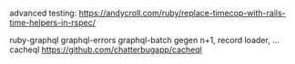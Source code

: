 advanced testing:
https://andycroll.com/ruby/replace-timecop-with-rails-time-helpers-in-rspec/

ruby-graphql
graphql-errors 
graphql-batch gegen n+1, record loader, ...
cacheql 
https://github.com/chatterbugapp/cacheql
